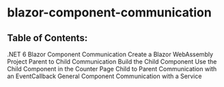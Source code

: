 # blazor-component-communication

## Table of Contents:
.NET 6 Blazor Component Communication
Create a Blazor WebAssembly Project
Parent to Child Communication 
Build the Child Component
Use the Child Component in the Counter Page
Child to Parent Communication with an EventCallback
General Component Communication with a Service
